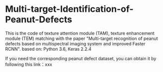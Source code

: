 # Multi-target-Identification-of-Peanut-Defects
This is the code of texture attention module (TAM), texture enhancement module (TEM) matching with the paper "Multi-target recognition of peanut defects based on multispectral imaging system and improved Faster RCNN". based on: Python 3.6, Keras 2.2.4

If you need the corresponding peanut defect dataset, you can obtain it by following this link：xxx
